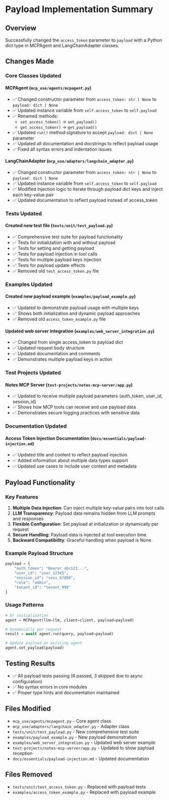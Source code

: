 # Payload Implementation Summary

## Overview

Successfully changed the `access_token` parameter to `payload` with a Python dict type in MCPAgent and LangChainAdapter classes.

## Changes Made

### Core Classes Updated

#### MCPAgent (`mcp_use/agents/mcpagent.py`)

- ✅ Changed constructor parameter from `access_token: str | None` to `payload: dict | None`
- ✅ Updated instance variable from `self.access_token` to `self.payload`
- ✅ Renamed methods:
  - `set_access_token()` → `set_payload()`
  - `get_access_token()` → `get_payload()`
- ✅ Updated `run()` method signature to accept `payload: dict | None` parameter
- ✅ Updated all documentation and docstrings to reflect payload usage
- ✅ Fixed all syntax errors and indentation issues

#### LangChainAdapter (`mcp_use/adapters/langchain_adapter.py`)

- ✅ Changed constructor parameter from `access_token: str | None` to `payload: dict | None`
- ✅ Updated instance variable from `self.access_token` to `self.payload`
- ✅ Modified injection logic to iterate through payload dict keys and inject each key-value pair
- ✅ Updated documentation to reflect payload instead of access_token

### Tests Updated

#### Created new test file (`tests/unit/test_payload.py`)

- ✅ Comprehensive test suite for payload functionality
- ✅ Tests for initialization with and without payload
- ✅ Tests for setting and getting payload
- ✅ Tests for payload injection in tool calls
- ✅ Tests for multiple payload keys injection
- ✅ Tests for payload update effects
- ✅ Removed old `test_access_token.py` file

### Examples Updated

#### Created new payload example (`examples/payload_example.py`)

- ✅ Updated to demonstrate payload usage with multiple keys
- ✅ Shows both initialization and dynamic payload approaches
- ✅ Removed old `access_token_example.py` file

#### Updated web server integration (`examples/web_server_integration.py`)

- ✅ Changed from single access_token to payload dict
- ✅ Updated request body structure
- ✅ Updated documentation and comments
- ✅ Demonstrates multiple payload keys in action

### Test Projects Updated

#### Notes MCP Server (`test-projects/notes-mcp-server/app.py`)

- ✅ Updated to receive multiple payload parameters (auth_token, user_id, session_id)
- ✅ Shows how MCP tools can receive and use payload data
- ✅ Demonstrates secure logging practices with sensitive data

### Documentation Updated

#### Access Token Injection Documentation (`docs/essentials/payload-injection.md`)

- ✅ Updated title and content to reflect payload injection
- ✅ Added information about multiple data types support
- ✅ Updated use cases to include user context and metadata

## Payload Functionality

### Key Features

1. **Multiple Data Injection**: Can inject multiple key-value pairs into tool calls
2. **LLM Transparency**: Payload data remains hidden from LLM prompts and responses
3. **Flexible Configuration**: Set payload at initialization or dynamically per request
4. **Secure Handling**: Payload data is injected at tool execution time
5. **Backward Compatibility**: Graceful handling when payload is None

### Example Payload Structure

```python
payload = {
    "auth_token": "Bearer abc123...",
    "user_id": "user_12345",
    "session_id": "sess_67890",
    "role": "admin",
    "tenant_id": "tenant_999"
}
```

### Usage Patterns

```python
# At initialization
agent = MCPAgent(llm=llm, client=client, payload=payload)

# Dynamically per request
result = await agent.run(query, payload=payload)

# Update payload on existing agent
agent.set_payload(payload)
```

## Testing Results

- ✅ All payload tests passing (6 passed, 3 skipped due to async configuration)
- ✅ No syntax errors in core modules
- ✅ Proper type hints and documentation maintained

## Files Modified

- `mcp_use/agents/mcpagent.py` - Core agent class
- `mcp_use/adapters/langchain_adapter.py` - Adapter class
- `tests/unit/test_payload.py` - New comprehensive test suite
- `examples/payload_example.py` - New payload demonstration
- `examples/web_server_integration.py` - Updated web server example
- `test-projects/notes-mcp-server/app.py` - Updated to show payload reception
- `docs/essentials/payload-injection.md` - Updated documentation

## Files Removed

- `tests/unit/test_access_token.py` - Replaced with payload tests
- `examples/access_token_example.py` - Replaced with payload example
